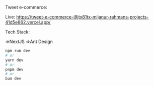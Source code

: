 Tweet e-commerce:

Live: https://tweet-e-commerce-i8jtx81tx-mijanur-rahmans-projects-41d5e862.vercel.app/

Tech Stack:

=>NextJS
=>Ant Design

```bash
npm run dev
# or
yarn dev
# or
pnpm dev
# or
bun dev
```
